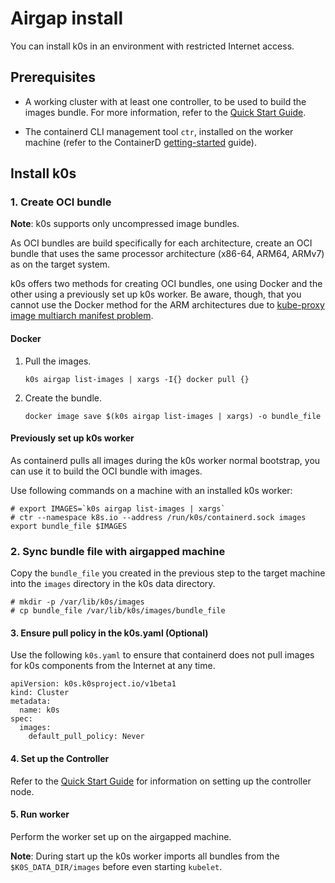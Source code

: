 # Airgap install

You can install k0s in an environment with restricted Internet access.

## Prerequisites

* A working cluster with at least one controller, to be used to
  build the images bundle. For more information, refer to the [Quick Start Guide](install.md).

* The containerd CLI management tool `ctr`, installed on the worker machine
  (refer to the ContainerD
  [getting-started](https://containerd.io/docs/getting-started/) guide).

## Install k0s

### 1. Create OCI bundle

**Note**: k0s supports only uncompressed image bundles.

As OCI bundles are build specifically for each architecture, create an OCI bundle that uses the same processor architecture (x86-64, ARM64, ARMv7) as on the target system.

k0s offers two methods for creating OCI bundles, one using Docker and the other using a previously set up k0s worker. Be aware, though, that you cannot use the Docker method for the ARM architectures due to [kube-proxy image multiarch manifest problem](https://github.com/kubernetes/kubernetes/issues/98229). 

#### Docker

1. Pull the images.

   ```
   k0s airgap list-images | xargs -I{} docker pull {}
   ```

2. Create the bundle.

   ```
   docker image save $(k0s airgap list-images | xargs) -o bundle_file
   ```

#### Previously set up k0s worker

As containerd pulls all images during the k0s worker normal bootstrap, you can
use it to build the OCI bundle with images.

Use following commands on a machine with an installed k0s worker:

```
# export IMAGES=`k0s airgap list-images | xargs`
# ctr --namespace k8s.io --address /run/k0s/containerd.sock images export bundle_file $IMAGES
```

### 2. Sync bundle file with airgapped machine

Copy the `bundle_file` you created in the previous step to the target machine
into the `images` directory in the k0s data directory.

```
# mkdir -p /var/lib/k0s/images
# cp bundle_file /var/lib/k0s/images/bundle_file
```

#### 3. Ensure pull policy in the k0s.yaml (Optional)

Use the following `k0s.yaml` to ensure that containerd does not pull images
for k0s components from the Internet at any time.

```
apiVersion: k0s.k0sproject.io/v1beta1
kind: Cluster
metadata:
  name: k0s
spec:
  images:
    default_pull_policy: Never
```

#### 4. Set up the Controller

Refer to the [Quick Start Guide](install.md) for information on setting up the
controller node.

#### 5. Run worker

Perform the worker set up on the airgapped machine.

**Note**: During start up the k0s worker imports all bundles from the `$K0S_DATA_DIR/images` before even starting `kubelet`.
